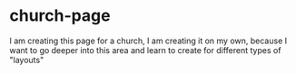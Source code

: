 # church-page 
I am creating this page for a church, I am creating it on my own, because I want to go deeper into this area and learn to create for different types of "layouts"

